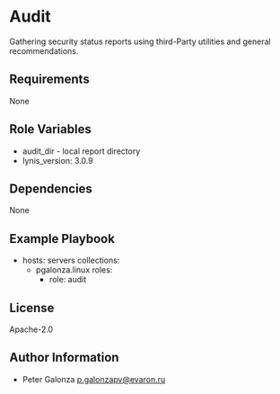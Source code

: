 Audit
=========

Gathering security status reports using third-Party utilities and general recommendations.

Requirements
------------

None

Role Variables
--------------
* audit_dir - local report directory
* lynis_version: 3.0.9

Dependencies
------------

None

Example Playbook
----------------

- hosts: servers
  collections:
    - pgalonza.linux
  roles:
      - role: audit

License
-------

Apache-2.0

Author Information
------------------

* Peter Galonza <p.galonzapv@evaron.ru>
